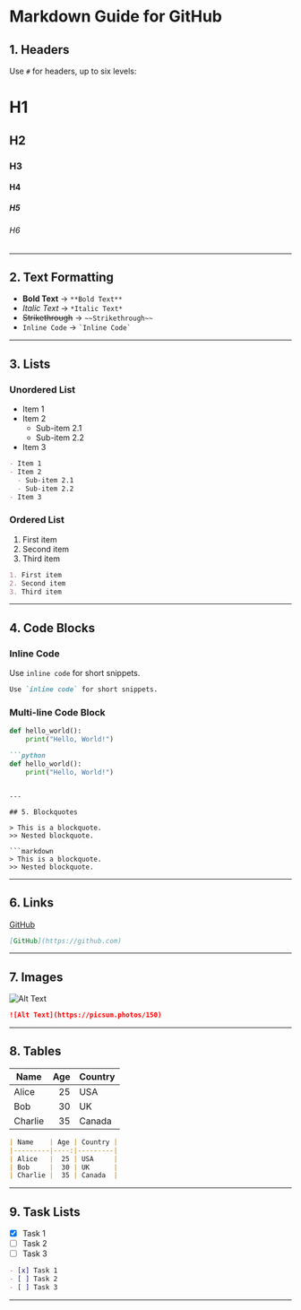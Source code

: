 # Markdown Guide for GitHub

## 1. Headers
Use `#` for headers, up to six levels:

# H1
## H2
### H3
#### H4
##### H5
###### H6

---

## 2. Text Formatting
- **Bold Text** → `**Bold Text**`
- *Italic Text* → `*Italic Text*`
- ~~Strikethrough~~ → `~~Strikethrough~~`
- `Inline Code` → `` `Inline Code` ``

---

## 3. Lists

### Unordered List
- Item 1
- Item 2
  - Sub-item 2.1
  - Sub-item 2.2
- Item 3

```markdown
- Item 1
- Item 2
  - Sub-item 2.1
  - Sub-item 2.2
- Item 3
```

### Ordered List
1. First item
2. Second item
3. Third item

```markdown
1. First item
2. Second item
3. Third item
```

---

## 4. Code Blocks

### Inline Code
Use `inline code` for short snippets.

```markdown
Use `inline code` for short snippets.
```

### Multi-line Code Block
```python
def hello_world():
    print("Hello, World!")
```

```markdown
```python
def hello_world():
    print("Hello, World!")
```
```

---

## 5. Blockquotes

> This is a blockquote.
>> Nested blockquote.

```markdown
> This is a blockquote.
>> Nested blockquote.
```

---

## 6. Links

[GitHub](https://github.com)

```markdown
[GitHub](https://github.com)
```

---

## 7. Images

![Alt Text]()

```markdown
![Alt Text](https://picsum.photos/150)
```

---

## 8. Tables

| Name    | Age | Country |
|---------|----:|---------|
| Alice   |  25 | USA     |
| Bob     |  30 | UK      |
| Charlie |  35 | Canada  |

```markdown
| Name    | Age | Country |
|---------|----:|---------|
| Alice   |  25 | USA     |
| Bob     |  30 | UK      |
| Charlie |  35 | Canada  |
```

---

## 9. Task Lists

- [x] Task 1
- [ ] Task 2
- [ ] Task 3

```markdown
- [x] Task 1
- [ ] Task 2
- [ ] Task 3
```

---

